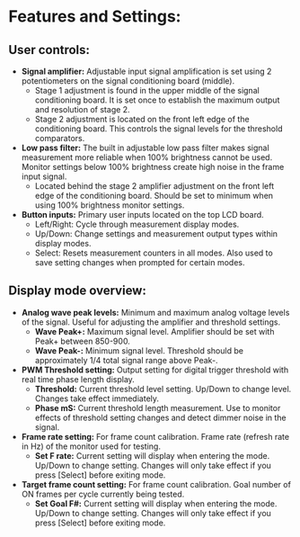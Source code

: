 # Features and Settings: 

## User controls:
* **Signal amplifier:** Adjustable input signal amplification is set using 2 potentiometers on the signal conditioning board (middle). 
	* Stage 1 adjustment is found in the upper middle of the signal conditioning board. It is set once to establish the maximum output and resolution of stage 2. 
	* Stage 2 adjustment is located on the front left edge of the conditioning board. This controls the signal levels for the threshold comparators. 
* **Low pass filter:** The built in adjustable low pass filter makes signal measurement more reliable when 100% brightness cannot be used. Monitor settings below 100% brightness create high noise in the frame input signal. 
	* Located behind the stage 2 amplifier adjustment on the front left edge of the conditioning board. Should be set to minimum when using 100% brightness monitor settings. 
* **Button inputs:** Primary user inputs located on the top LCD board. 
	* Left/Right: Cycle through measurement display modes. 
	* Up/Down: Change settings and measurement output types within display modes. 
	* Select: Resets measurement counters in all modes. Also used to save setting changes when prompted for certain modes. 
	
	
## Display mode overview: 
* **Analog wave peak levels:** Minimum and maximum analog voltage levels of the signal. Useful for adjusting the amplifier and threshold settings.
	* **Wave Peak+:** Maximum signal level. Amplifier should be set with Peak+ between 850-900. 
	* **Wave Peak-:** Minimum signal level. Threshold should be approximately 1/4 total signal range above Peak-. 
* **PWM Threshold setting:** Output setting for digital trigger threshold with real time phase length display.
	* **Threshold:** Current threshold level setting. Up/Down to change level. Changes take effect immediately. 
	* **Phase mS:** Current threshold length measurement. Use to monitor effects of threshold setting changes and detect dimmer noise in the signal. 
* **Frame rate setting:**  For frame count calibration. Frame rate (refresh rate in Hz) of the monitor used for testing. 
	* **Set F rate:** Current setting will display when entering the mode. Up/Down to change setting. Changes will only take effect if you press [Select] before exiting mode. 
* **Target frame count setting:**  For frame count calibration. Goal number of ON frames per cycle currently being tested. 
	* **Set Goal F#:** Current setting will display when entering the mode. Up/Down to change setting. Changes will only take effect if you press [Select] before exiting mode.
